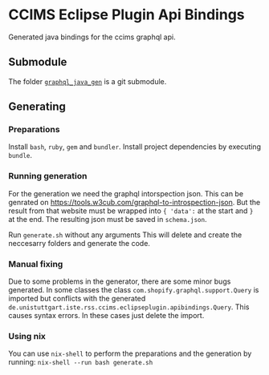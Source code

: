 # CCIMS Eclipse Plugin Api Bindings
Generated java bindings for the ccims graphql api.

## Submodule
The folder [`graphql_java_gen`](graphql_java_gen) is a git submodule.

## Generating
### Preparations
Install `bash`, `ruby`, `gem` and `bundler`.
Install project dependencies by executing `bundle`.

### Running generation
For the generation we need the graphql intorspection json.
This can be genrated on https://tools.w3cub.com/graphql-to-introspection-json.
But the result from that website must be wrapped into `{ 'data':` at the start and `}` at the end.
The resulting json must be saved in `schema.json`.

Run `generate.sh` without any arguments
This will delete and create the neccesarry folders and generate the code.

### Manual fixing
Due to some problems in the generator, there are some minor bugs generated.
In some classes the class `com.shopify.graphql.support.Query` is imported but conflicts with the generated 
`de.unistuttgart.iste.rss.ccims.eclipseplugin.apibindings.Query`. This causes syntax errors.
In these cases just delete the import.

### Using nix
You can use `nix-shell` to perform the preparations and the generation by running:
`nix-shell --run bash generate.sh`
